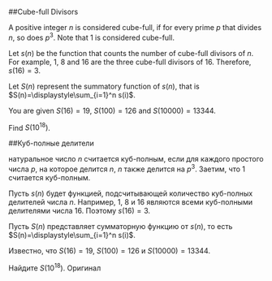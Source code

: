 ##Cube-full Divisors


A positive integer $n$ is considered cube-full, if for every prime $p$ that divides $n$, so does $p^3$. Note that $1$ is considered cube-full.


Let $s(n)$ be the function that counts the number of cube-full divisors of $n$. For example, $1$, $8$ and $16$ are the three cube-full divisors of $16$. Therefore, $s(16)=3$.


Let $S(n)$ represent the summatory function of $s(n)$, that is $S(n)=\displaystyle\sum_{i=1}^n s(i)$.


You are given $S(16) =  19$, $S(100) = 126$ and $S(10000) = 13344$.


Find $S(10^{18})$.

##Куб-полные делители


натуральное число $n$ считается куб-полным, если для каждого простого числа $p$, на которое делится $n$, $n$ также делится на $p^3$. Заетим, что $1$ считается куб-полным.


Пусть $s(n)$ будет функцией, подсчитывающей количество куб-полных делителей числа $n$. Например, $1$, $8$ и $16$ являются всеми куб-полными делителями числа $16$. Поэтому $s(16)=3$.


Пусть $S(n)$ представляет сумматорную функцию от $s(n)$, то есть $S(n)=\displaystyle\sum_{i=1}^n s(i)$.


Известно, что $S(16) =  19$, $S(100) = 126$ и $S(10000) = 13344$.


Найдите $S(10^{18})$.
 Оригинал
